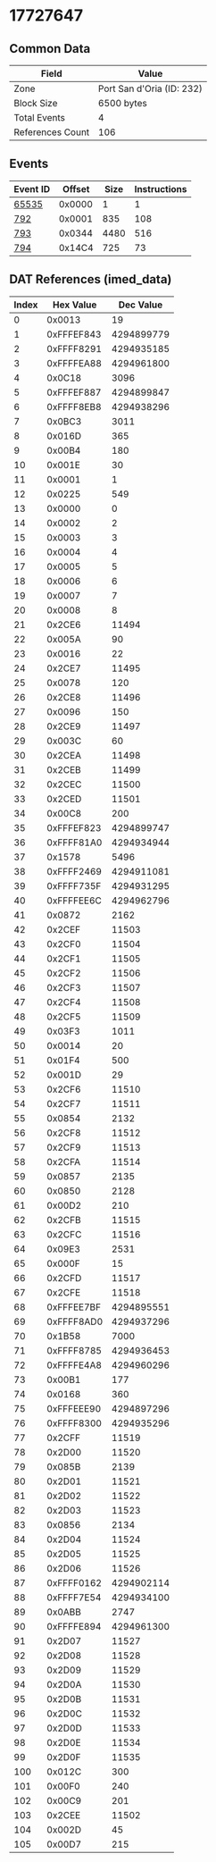 # 17727647

## Common Data

| Field            | Value                     |
|------------------|---------------------------|
| Zone             | Port San d'Oria (ID: 232) |
| Block Size       | 6500 bytes                |
| Total Events     | 4                         |
| References Count | 106                       |

## Events

| Event ID            | Offset   |   Size |   Instructions |
|---------------------|----------|--------|----------------|
| [65535](./65535.md) | 0x0000   |      1 |              1 |
| [792](./792.md)     | 0x0001   |    835 |            108 |
| [793](./793.md)     | 0x0344   |   4480 |            516 |
| [794](./794.md)     | 0x14C4   |    725 |             73 |

## DAT References (imed_data)

|   Index | Hex Value   |   Dec Value |
|---------|-------------|-------------|
|       0 | 0x0013      |          19 |
|       1 | 0xFFFEF843  |  4294899779 |
|       2 | 0xFFFF8291  |  4294935185 |
|       3 | 0xFFFFEA88  |  4294961800 |
|       4 | 0x0C18      |        3096 |
|       5 | 0xFFFEF887  |  4294899847 |
|       6 | 0xFFFF8EB8  |  4294938296 |
|       7 | 0x0BC3      |        3011 |
|       8 | 0x016D      |         365 |
|       9 | 0x00B4      |         180 |
|      10 | 0x001E      |          30 |
|      11 | 0x0001      |           1 |
|      12 | 0x0225      |         549 |
|      13 | 0x0000      |           0 |
|      14 | 0x0002      |           2 |
|      15 | 0x0003      |           3 |
|      16 | 0x0004      |           4 |
|      17 | 0x0005      |           5 |
|      18 | 0x0006      |           6 |
|      19 | 0x0007      |           7 |
|      20 | 0x0008      |           8 |
|      21 | 0x2CE6      |       11494 |
|      22 | 0x005A      |          90 |
|      23 | 0x0016      |          22 |
|      24 | 0x2CE7      |       11495 |
|      25 | 0x0078      |         120 |
|      26 | 0x2CE8      |       11496 |
|      27 | 0x0096      |         150 |
|      28 | 0x2CE9      |       11497 |
|      29 | 0x003C      |          60 |
|      30 | 0x2CEA      |       11498 |
|      31 | 0x2CEB      |       11499 |
|      32 | 0x2CEC      |       11500 |
|      33 | 0x2CED      |       11501 |
|      34 | 0x00C8      |         200 |
|      35 | 0xFFFEF823  |  4294899747 |
|      36 | 0xFFFF81A0  |  4294934944 |
|      37 | 0x1578      |        5496 |
|      38 | 0xFFFF2469  |  4294911081 |
|      39 | 0xFFFF735F  |  4294931295 |
|      40 | 0xFFFFEE6C  |  4294962796 |
|      41 | 0x0872      |        2162 |
|      42 | 0x2CEF      |       11503 |
|      43 | 0x2CF0      |       11504 |
|      44 | 0x2CF1      |       11505 |
|      45 | 0x2CF2      |       11506 |
|      46 | 0x2CF3      |       11507 |
|      47 | 0x2CF4      |       11508 |
|      48 | 0x2CF5      |       11509 |
|      49 | 0x03F3      |        1011 |
|      50 | 0x0014      |          20 |
|      51 | 0x01F4      |         500 |
|      52 | 0x001D      |          29 |
|      53 | 0x2CF6      |       11510 |
|      54 | 0x2CF7      |       11511 |
|      55 | 0x0854      |        2132 |
|      56 | 0x2CF8      |       11512 |
|      57 | 0x2CF9      |       11513 |
|      58 | 0x2CFA      |       11514 |
|      59 | 0x0857      |        2135 |
|      60 | 0x0850      |        2128 |
|      61 | 0x00D2      |         210 |
|      62 | 0x2CFB      |       11515 |
|      63 | 0x2CFC      |       11516 |
|      64 | 0x09E3      |        2531 |
|      65 | 0x000F      |          15 |
|      66 | 0x2CFD      |       11517 |
|      67 | 0x2CFE      |       11518 |
|      68 | 0xFFFEE7BF  |  4294895551 |
|      69 | 0xFFFF8AD0  |  4294937296 |
|      70 | 0x1B58      |        7000 |
|      71 | 0xFFFF8785  |  4294936453 |
|      72 | 0xFFFFE4A8  |  4294960296 |
|      73 | 0x00B1      |         177 |
|      74 | 0x0168      |         360 |
|      75 | 0xFFFEEE90  |  4294897296 |
|      76 | 0xFFFF8300  |  4294935296 |
|      77 | 0x2CFF      |       11519 |
|      78 | 0x2D00      |       11520 |
|      79 | 0x085B      |        2139 |
|      80 | 0x2D01      |       11521 |
|      81 | 0x2D02      |       11522 |
|      82 | 0x2D03      |       11523 |
|      83 | 0x0856      |        2134 |
|      84 | 0x2D04      |       11524 |
|      85 | 0x2D05      |       11525 |
|      86 | 0x2D06      |       11526 |
|      87 | 0xFFFF0162  |  4294902114 |
|      88 | 0xFFFF7E54  |  4294934100 |
|      89 | 0x0ABB      |        2747 |
|      90 | 0xFFFFE894  |  4294961300 |
|      91 | 0x2D07      |       11527 |
|      92 | 0x2D08      |       11528 |
|      93 | 0x2D09      |       11529 |
|      94 | 0x2D0A      |       11530 |
|      95 | 0x2D0B      |       11531 |
|      96 | 0x2D0C      |       11532 |
|      97 | 0x2D0D      |       11533 |
|      98 | 0x2D0E      |       11534 |
|      99 | 0x2D0F      |       11535 |
|     100 | 0x012C      |         300 |
|     101 | 0x00F0      |         240 |
|     102 | 0x00C9      |         201 |
|     103 | 0x2CEE      |       11502 |
|     104 | 0x002D      |          45 |
|     105 | 0x00D7      |         215 |
